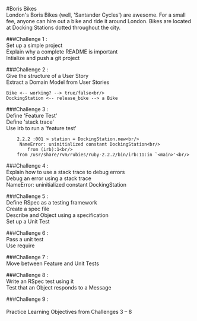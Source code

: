 #Boris Bikes <br/>
London's Boris Bikes (well, 'Santander Cycles') are awesome. For a small fee, anyone can hire out a bike and ride it around London. Bikes are located at Docking Stations dotted throughout the city.

###Challenge 1  :<br />
    Set up a simple project<br />
    Explain why a complete README is important<br />
    Intialize and push a git project<br />

###Challenge 2  : <br/>
    Give the structure of a User Story<br/>
    Extract a Domain Model from User Stories<br/>

	Bike <-- working? --> true/false<br/>
	DockingStation <-- release_bike --> a Bike

###Challenge 3  : <br/>
    Define 'Feature Test'<br/>
    Define 'stack trace'<br/>
    Use irb to run a 'feature test'<br/>

        2.2.2 :001 > station = DockingStation.new<br/>
	     NameError: uninitialized constant DockingStation<br/>
            from (irb):1<br/>
	    from /usr/share/rvm/rubies/ruby-2.2.2/bin/irb:11:in `<main>'<br/>

###Challenge 4  : <br/>
    Explain how to use a stack trace to debug errors<br/>
    Debug an error using a stack trace<br/>
        NameError: uninitialized constant DockingStation

###Challenge 5  : <br/>
    Define RSpec as a testing framework<br/>
    Create a spec file<br/>
    Describe and Object using a specification<br/>
    Set up a Unit Test<br/>

###Challenge 6  : <br/>
    Pass a unit test<br/>
    Use require<br/>

###Challenge 7  :<br/>
    Move between Feature and Unit Tests<br/>


###Challenge 8  : <br/>
    Write an RSpec test using it<br/>
    Test that an Object responds to a Message<br/>

###Challenge 9  : <br/>   
    Practice Learning Objectives from Challenges 3 – 8<br/> 
